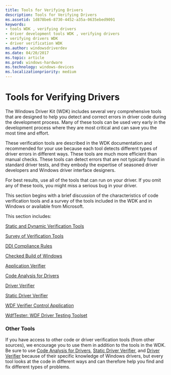 ```yaml
---
title: Tools for Verifying Drivers
description: Tools for Verifying Drivers
ms.assetid: 1d878be6-8730-4452-a35a-0635ebed9091
keywords:
- tools WDK , verifying drivers
- driver development tools WDK , verifying drivers
- verifying drivers WDK
- driver verification WDK
ms.author: windowsdriverdev
ms.date: 04/20/2017
ms.topic: article
ms.prod: windows-hardware
ms.technology: windows-devices
ms.localizationpriority: medium
---
```


# Tools for Verifying Drivers


The Windows Driver Kit (WDK) includes several very comprehensive tools that are designed to help you detect and correct errors in driver code during the development process. Many of these tools can be used very early in the development process where they are most critical and can save you the most time and effort.

These verification tools are described in the WDK documentation and recommended for your use because each tool detects different types of driver errors in different ways. These tools are much more efficient than manual checks. These tools can detect errors that are not typically found in standard driver tests, and they embody the expertise of seasoned driver developers and Windows driver interface designers.

For best results, use all of the tools that can run on your driver. If you omit any of these tools, you might miss a serious bug in your driver.

This section begins with a brief discussion of the characteristics of code verification tools and a survey of the tools included in the WDK and in Windows or available from Microsoft.

This section includes:

[Static and Dynamic Verification Tools](static-and-dynamic-verification-tools.md)

[Survey of Verification Tools](survey-of-verification-tools.md)

[DDI Compliance Rules](https://msdn.microsoft.com/library/windows/hardware/ff552840)

[Checked Build of Windows](checked-build-of-windows.md)

[Application Verifier](application-verifier.md)

[Code Analysis for Drivers](code-analysis-for-drivers.md)

[Driver Verifier](driver-verifier.md)

[Static Driver Verifier](static-driver-verifier.md)

[WDF Verifier Control Application](wdf-verifier-control-application.md)

[WdfTester: WDF Driver Testing Toolset](wdftester--wdf-driver-testing-toolset.md)

### <span id="other_tools"></span><span id="OTHER_TOOLS"></span>Other Tools

If you have access to other code or driver verification tools (from other sources), we encourage you to use them in addition to the tools in the WDK. Be sure to use [Code Analysis for Drivers](code-analysis-for-drivers.md), [Static Driver Verifier](static-driver-verifier.md), and [Driver Verifier](driver-verifier.md) because of their specific knowledge of Windows drivers, but every tool looks at the code in different ways and can therefore help you find and fix different types of problems.

 

 





